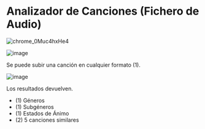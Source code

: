 # Analizador de Canciones (Fichero de Audio)

![chrome_0Muc4hxHe4](https://user-images.githubusercontent.com/10118909/176487450-5e990918-23a6-469c-8ce5-5ec1db380238.gif)

![image](https://user-images.githubusercontent.com/10118909/176487593-41c3b059-8833-459d-a89f-54b9b0f860c3.png)

Se puede subir una canción en cualquier formato (1).

![image](https://user-images.githubusercontent.com/10118909/176487774-271cdba4-9203-4e28-b83b-b649f1140fce.png)

Los resultados devuelven.

- (1) Géneros
- (1) Subgéneros
- (1) Estados de Ánimo
- (2) 5 canciones similares
